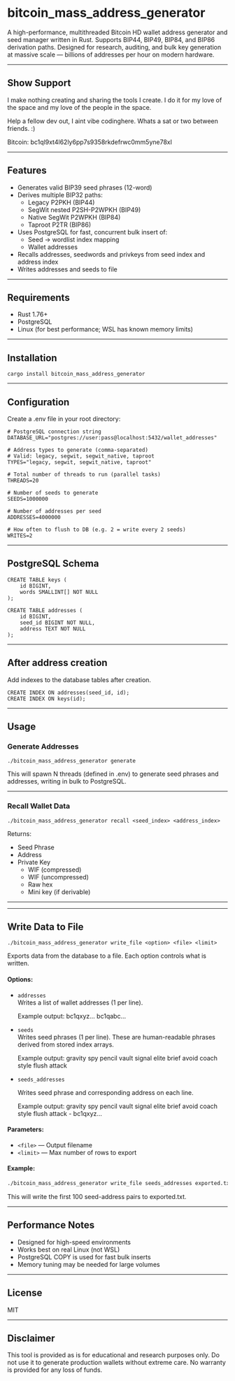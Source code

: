 # bitcoin_mass_address_generator

A high-performance, multithreaded Bitcoin HD wallet address generator and seed manager written in Rust. Supports BIP44, BIP49, BIP84, and BIP86 derivation paths. Designed for research, auditing, and bulk key generation at massive scale — billions of addresses per hour on modern hardware.

---

## Show Support

I make nothing creating and sharing the tools I create. I do it for my love of the space and my love of the people in the space.

Help a fellow dev out, I aint vibe codinghere. Whats a sat or two between friends. :)

Bitcoin: bc1ql9xt4l62ly6pp7s9358rkdefrwc0mm5yne78xl

---

## Features

- Generates valid BIP39 seed phrases (12-word)
- Derives multiple BIP32 paths:
  - Legacy P2PKH (BIP44)
  - SegWit nested P2SH-P2WPKH (BIP49)
  - Native SegWit P2WPKH (BIP84)
  - Taproot P2TR (BIP86)
- Uses PostgreSQL for fast, concurrent bulk insert of:
  - Seed → wordlist index mapping
  - Wallet addresses
- Recalls addresses, seedwords and privkeys from seed index and address index
- Writes addresses and seeds to file

---

## Requirements

- Rust 1.76+
- PostgreSQL
- Linux (for best performance; WSL has known memory limits)

---

## Installation

```
cargo install bitcoin_mass_address_generator
```

---

## Configuration

Create a .env file in your root directory:

```
# PostgreSQL connection string
DATABASE_URL="postgres://user:pass@localhost:5432/wallet_addresses"

# Address types to generate (comma-separated)
# Valid: legacy, segwit, segwit_native, taproot
TYPES="legacy, segwit, segwit_native, taproot"

# Total number of threads to run (parallel tasks)
THREADS=20

# Number of seeds to generate
SEEDS=1000000

# Number of addresses per seed
ADDRESSES=4000000

# How often to flush to DB (e.g. 2 = write every 2 seeds)
WRITES=2
```

---

## PostgreSQL Schema

```
CREATE TABLE keys (
    id BIGINT,
    words SMALLINT[] NOT NULL
);

CREATE TABLE addresses (
    id BIGINT,
    seed_id BIGINT NOT NULL,
    address TEXT NOT NULL
);
```

---

## After address creation

Add indexes to the database tables after creation.

```
CREATE INDEX ON addresses(seed_id, id);
CREATE INDEX ON keys(id);
```

---

## Usage

### Generate Addresses

```
./bitcoin_mass_address_generator generate
```

This will spawn N threads (defined in .env) to generate seed phrases and addresses, writing in bulk to PostgreSQL.

---

### Recall Wallet Data

```
./bitcoin_mass_address_generator recall <seed_index> <address_index>
```

Returns:

- Seed Phrase
- Address
- Private Key
  - WIF (compressed)
  - WIF (uncompressed)
  - Raw hex
  - Mini key (if derivable)

---

---

## Write Data to File

```
./bitcoin_mass_address_generator write_file <option> <file> <limit>
```

Exports data from the database to a file. Each option controls what is written.

#### Options:

- `addresses`  
  Writes a list of wallet addresses (1 per line).  
  
  Example output:
    bc1qxyz...
    bc1qabc...

- `seeds`  
  Writes seed phrases (1 per line). These are human-readable phrases derived from stored index arrays.  
  
  Example output:
    gravity spy pencil vault signal elite brief avoid coach style flush attack  

- `seeds_addresses`

  Writes seed phrase and corresponding address on each line.
  
  Example output:
    gravity spy pencil vault signal elite brief avoid coach style flush attack - bc1qxyz...

#### Parameters:

- `<file>` — Output filename  
- `<limit>` — Max number of rows to export

#### Example:

```sh
./bitcoin_mass_address_generator write_file seeds_addresses exported.txt 100
```

This will write the first 100 seed-address pairs to exported.txt.

---

## Performance Notes
- Designed for high-speed environments
- Works best on real Linux (not WSL)
- PostgreSQL COPY is used for fast bulk inserts
- Memory tuning may be needed for large volumes

---

## License

MIT

---

## Disclaimer

This tool is provided as is for educational and research purposes only. Do not use it to generate production wallets without extreme care. No warranty is provided for any loss of funds.
